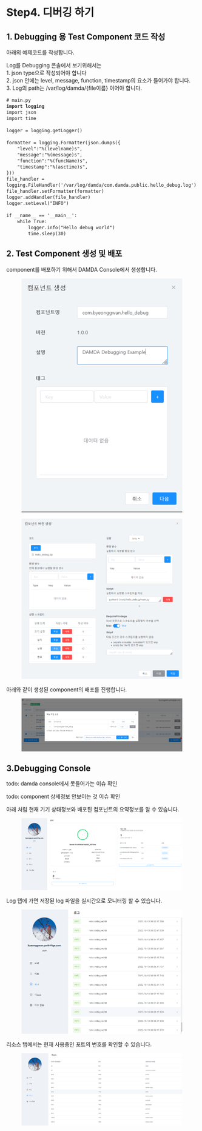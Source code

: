 # Step4. 디버깅 하기

## 1. Debugging 용 Test Component 코드 작성

아래의 예제코드를 작성합니다.

Log를 Debugging 콘솔에서 보기위해서는\
&#x20;   1\.  json type으로 작성되어야 합니다\
&#x20;   2\. json 안에는 level, message, function, timestamp의 요소가 들어가야 합니다.\
&#x20;   3\. Log의 path는 /var/log/damda/{file이름} 이어야 합니다.

<pre><code># main.py
<strong>import logging
</strong>import json
import time

logger = logging.getLogger()

formatter = logging.Formatter(json.dumps({
    "level":"%(levelname)s",
    "message":"%(message)s",
    "function":"%(funcName)s",
    "timestamp":"%(asctime)s",
}))
file_handler = logging.FileHandler('/var/log/damda/com.damda.public.hello_debug.log')
file_handler.setFormatter(formatter)
logger.addHandler(file_handler)
logger.setLevel("INFO")

if __name__ == '__main__':
    while True:
        logger.info("Hello debug world")
        time.sleep(30)</code></pre>

## 2. Test Component 생성 및 배포

component를 배포하기 위해서 DAMDA Console에서 생성합니다.

<figure><img src="../.gitbook/assets/image (16).png" alt=""><figcaption></figcaption></figure>

<figure><img src="../.gitbook/assets/image (8).png" alt=""><figcaption></figcaption></figure>

아래와 같이 생성된 component의 배포를 진행합니다.

<figure><img src="../.gitbook/assets/image (10) (1) (1).png" alt=""><figcaption></figcaption></figure>

## 3.Debugging Console

todo: damda console에서 못들어가는 이슈 확인

todo: component 상세정보 안보이는 것 이슈 확인

아래 처럼 현재 기기 상태정보와 배포된 컴포넌트의 요약정보를 알 수 있습니다.

<figure><img src="../.gitbook/assets/image (4) (3).png" alt=""><figcaption></figcaption></figure>

Log 탭에 가면 저장된 log 파일을 실시간으로 모니터링 할 수 있습니다.

<figure><img src="../.gitbook/assets/image (7) (2).png" alt=""><figcaption></figcaption></figure>

리소스 탭에서는 현재 사용중인 포트의 번호를 확인할 수 있습니다.

<figure><img src="../.gitbook/assets/image (6) (2) (1).png" alt=""><figcaption></figcaption></figure>
